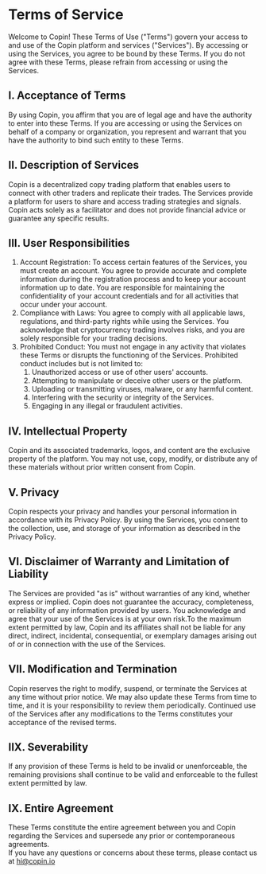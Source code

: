 # Terms of Service

Welcome to Copin! These Terms of Use ("Terms") govern your access to and use of the Copin platform and services ("Services"). By accessing or using the Services, you agree to be bound by these Terms. If you do not agree with these Terms, please refrain from accessing or using the Services.

## I. Acceptance of Terms

By using Copin, you affirm that you are of legal age and have the authority to enter into these Terms. If you are accessing or using the Services on behalf of a company or organization, you represent and warrant that you have the authority to bind such entity to these Terms.

## II. Description of Services

Copin is a decentralized copy trading platform that enables users to connect with other traders and replicate their trades. The Services provide a platform for users to share and access trading strategies and signals. Copin acts solely as a facilitator and does not provide financial advice or guarantee any specific results.

## III. User Responsibilities

1. Account Registration: To access certain features of the Services, you must create an account. You agree to provide accurate and complete information during the registration process and to keep your account information up to date. You are responsible for maintaining the confidentiality of your account credentials and for all activities that occur under your account.
2. Compliance with Laws: You agree to comply with all applicable laws, regulations, and third-party rights while using the Services. You acknowledge that cryptocurrency trading involves risks, and you are solely responsible for your trading decisions.
3. Prohibited Conduct: You must not engage in any activity that violates these Terms or disrupts the functioning of the Services. Prohibited conduct includes but is not limited to:
   1. Unauthorized access or use of other users' accounts.
   2. Attempting to manipulate or deceive other users or the platform.
   3. Uploading or transmitting viruses, malware, or any harmful content.
   4. Interfering with the security or integrity of the Services.
   5. Engaging in any illegal or fraudulent activities.

## IV. Intellectual Property

Copin and its associated trademarks, logos, and content are the exclusive property of the platform. You may not use, copy, modify, or distribute any of these materials without prior written consent from Copin.

## V. Privacy

Copin respects your privacy and handles your personal information in accordance with its Privacy Policy. By using the Services, you consent to the collection, use, and storage of your information as described in the Privacy Policy.

## VI. Disclaimer of Warranty and Limitation of Liability

The Services are provided "as is" without warranties of any kind, whether express or implied. Copin does not guarantee the accuracy, completeness, or reliability of any information provided by users. You acknowledge and agree that your use of the Services is at your own risk.To the maximum extent permitted by law, Copin and its affiliates shall not be liable for any direct, indirect, incidental, consequential, or exemplary damages arising out of or in connection with the use of the Services.

## VII. Modification and Termination

Copin reserves the right to modify, suspend, or terminate the Services at any time without prior notice. We may also update these Terms from time to time, and it is your responsibility to review them periodically. Continued use of the Services after any modifications to the Terms constitutes your acceptance of the revised terms.

## IIX. Severability

If any provision of these Terms is held to be invalid or unenforceable, the remaining provisions shall continue to be valid and enforceable to the fullest extent permitted by law.

## IX. Entire Agreement

These Terms constitute the entire agreement between you and Copin regarding the Services and supersede any prior or contemporaneous agreements.\
If you have any questions or concerns about these terms, please contact us at hi@copin.io
